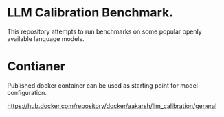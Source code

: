 # LLM Calibration Benchmark.


This repository attempts to run benchmarks on some popular openly available 
language models.

# Contianer

Published docker container can be used as starting point for model 
configuration.

https://hub.docker.com/repository/docker/aakarsh/llm_calibration/general



